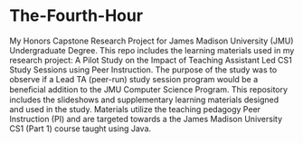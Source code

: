 # The-Fourth-Hour
My Honors Capstone Research Project for James Madison University (JMU) Undergraduate Degree. This repo includes the learning materials used in  my research project: A Pilot Study on the Impact of Teaching Assistant Led CS1 Study Sessions using Peer Instruction. The purpose of the study was to observe if a Lead TA (peer-run) study session program would be a beneﬁcial addition to the JMU Computer Science Program. This repository includes the slideshows and supplementary learning materials designed and used in the study. Materials utilize the teaching pedagogy Peer Instruction (PI) and are targeted towards a the James Madison University CS1 (Part 1) course taught using Java.

